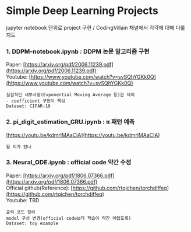 # Simple Deep Learning Projects
jupyter notebook 단위로 project 구현 / CodingVillain 채널에서 각각에 대해 다룰지도
 
 
### 1. DDPM-notebook.ipynb : DDPM 논문 알고리즘 구현
Paper: [https://arxiv.org/pdf/2006.11239.pdf](https://arxiv.org/pdf/2006.11239.pdf)<br />
Youtube: [https://www.youtube.com/watch?v=svSQhYGKk0Q](https://www.youtube.com/watch?v=svSQhYGKk0Q)
    
    실험적인 세부사항(Exponential Moving Average 등)은 제외
    - coefficient 구현이 핵심 
    Dataset: CIFAR-10

### 2. pi_digit_estimation_GRU.ipynb : π 패턴 예측
[https://youtu.be/kdmrlMAaCiA](https://youtu.be/kdmrlMAaCiA)

    될 리가 있나

### 3. Neural_ODE.ipynb : official code 약간 수정
Paper: [https://arxiv.org/pdf/1806.07366.pdf](https://arxiv.org/pdf/1806.07366.pdf)<br />
Official github(Reference): [https://github.com/rtqichen/torchdiffeq](https://github.com/rtqichen/torchdiffeq)<br />
Youtube: TBD

    출력 코드 정리
    model 구성 변경(official code보다 학습이 약간 어렵도록)
    Dataset: toy example

